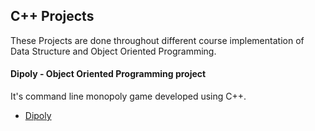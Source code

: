 ## C++ Projects

These Projects are done throughout different course implementation of Data Structure and Object Oriented Programming.



#### Dipoly - Object Oriented Programming project
It's command line monopoly game developed using C++.  

* [Dipoly](./dipoly/)
